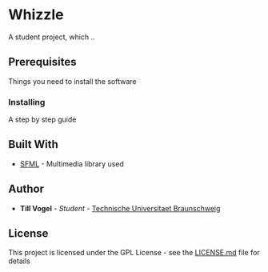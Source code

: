 # Whizzle

A student project, which ..

## Prerequisites

Things you need to install the software 

### Installing

A step by step guide

## Built With

* [SFML](https://www.sfml-dev.org/) - Multimedia library used

## Author
* **Till Vogel** - *Student* - [Technische Universitaet Braunschweig](https://www.tu-braunschweig.de/)

## License

This project is licensed under the GPL License - see the [LICENSE.md](LICENSE.md) file for details
